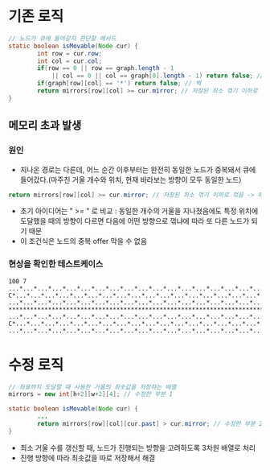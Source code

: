 # 기존 로직
```java
// 노드가 큐에 들어갈지 판단할 메서드
static boolean isMovable(Node cur) {
        int row = cur.row;
        int col = cur.col;
        if(row == 0 || row == graph.length - 1
            || col == 0 || col == graph[0].length - 1) return false; // 그래프를 벗어남
        if(graph[row][col] == '*') return false; // 벽
        return mirrors[row][col] >= cur.mirror; // 저장된 최소 꺾기 이하로 꺾음 -> 메모리 초과 발생 원인
}
```

## 메모리 초과 발생
### 원인
- 지나온 경로는 다른데, 어느 순간 이후부터는 완전히 동일한 노드가 중복돼서 큐에 들어갔다.(마주친 거울 개수와 위치, 현재 바라보는 방향이 모두 동일한 노드)
```java
return mirrors[row][col] >= cur.mirror; // 저장된 최소 꺾기 이하로 꺾음 -> 메모리 초과 발생 원인
```
- 초기 아이디어는 " >= " 로 비교 : 동일한 개수의 거울을 지나쳤음에도 특정 위치에 도달했을 때의 방향이 다르면 다음에 어떤 방향으로 꺾냐에 따라 또 다른 노드가 되기 때문
- 이 조건식은 노드의 중복 offer 막을 수 없음

### 현상을 확인한 테스트케이스
```
100 7
...*...*...*...*...*...*...*...*...*...*...*...*...*...*...*...*...*...*...*...*...*...*...*...*...*
C*...*...*...*...*...*...*...*...*...*...*...*...*...*...*...*...*...*...*...*...*...*...*...*...*.*
...*...*...*...*...*...*...*...*...*...*...*...*...*...*...*...*...*...*...*...*...*...*...*...*...*
**************************************************************************************************.*
...*...*...*...*...*...*...*...*...*...*...*...*...*...*...*...*...*...*...*...*...*...*...*...*...*
C*...*...*...*...*...*...*...*...*...*...*...*...*...*...*...*...*...*...*...*...*...*...*...*...*.*
...*...*...*...*...*...*...*...*...*...*...*...*...*...*...*...*...*...*...*...*...*...*...*...*...*
```

# 수정 로직
```java
// 좌표까지 도달할 때 사용한 거울의 최솟값을 저장하는 배열
mirrors = new int[h+2][w+2][4]; // 수정한 부분 1

static boolean isMovable(Node cur) {
        ...
        return mirrors[row][col][cur.past] > cur.mirror; // 수정한 부분 2
}
```
- 최소 거울 수를 갱신할 때, 노드가 진행되는 방향을 고려하도록 3차원 배열로 처리
- 진행 방향에 따라 최솟값을 따로 저장해서 해결
